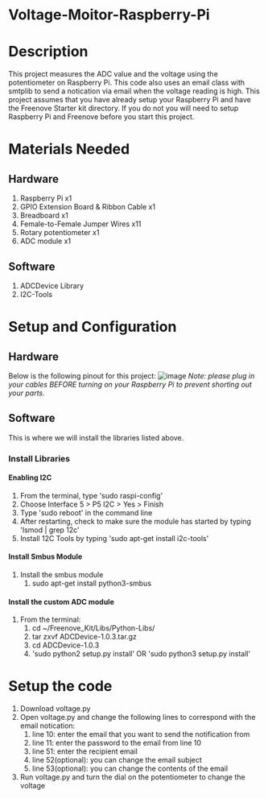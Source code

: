 # Voltage-Moitor-Raspberry-Pi

# Description
This project measures the ADC value and the voltage using the potentiometer on Raspberry Pi. This code also uses an email class with smtplib to send a notication via email when the voltage reading is high. This project assumes that you have already setup your Raspberry Pi and have the Freenove Starter kit directory. If you do not you will need to setup Raspberry Pi and Freenove before you start this project. 

# Materials Needed
## Hardware
1. Raspberry Pi x1
2. GPIO Extension Board & Ribbon Cable x1
3. Breadboard x1
4. Female-to-Female Jumper Wires x11
5. Rotary potentiometer x1
6. ADC module x1

## Software
1. ADCDevice Library
2. I2C-Tools

# Setup and Configuration
## Hardware
Below is the following pinout for this project:
![image](https://user-images.githubusercontent.com/66813474/166069353-075b1209-2701-46f9-be54-19558c3a7fe3.png)
_Note: please plug in your cables BEFORE turning on your Raspberry Pi to prevent shorting out your parts._


## Software
This is where we will install the libraries listed above.

### Install Libraries
#### Enabling I2C
1. From the terminal, type 'sudo raspi-config'
2. Choose Interface 5 > P5 I2C > Yes > Finish
3. Type 'sudo reboot' in the command line
4. After restarting, check to make sure the module has started by typing 'lsmod | grep 12c'
5. Install 12C Tools by typing 'sudo apt-get install i2c-tools'
#### Install Smbus Module
1. Install the smbus module
   1. sudo apt-get install python3-smbus 

#### Install the custom ADC module
1. From the terminal:
    1. cd ~/Freenove_Kit/Libs/Python-Libs/
    2. tar zxvf ADCDevice-1.0.3.tar.gz
    3. cd ADCDevice-1.0.3
    4. 'sudo python2 setup.py install' OR 'sudo python3 setup.py install'

# Setup the code
1. Download voltage.py
2. Open voltage.py and change the following lines to correspond with the email notication:
    1. line 10: enter the email that you want to send the notification from
    2. line 11: enter the password to the email from line 10
    3. line 51: enter the recipient email
    4. line 52(optional): you can change the email subject
    5. line 53(optional): you can change the contents of the email
4. Run voltage.py and turn the dial on the potentiometer to change the voltage


